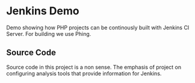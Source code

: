 # Jenkins Demo

Demo showing how PHP projects can be continously built with Jenkins CI Server. For building we use Phing.

## Source Code

Source code in this project is a non sense. The emphasis of project on configuring analysis tools that provide information for Jenkins.

